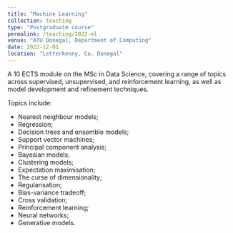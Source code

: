 ```yaml
---
title: "Machine Learning"
collection: teaching
type: "Postgraduate course"
permalink: /teaching/2022-ml
venue: "ATU Donegal, Department of Computing"
date: 2022-12-01
location: "Letterkenny, Co. Donegal"
---
```


A 10 ECTS module on the MSc in Data Science, covering a range of topics across supervised, unsupervised, and reinforcement learning, as well as model development and refinement techniques. 

Topics include: 
 - Nearest neighbour models;
 - Regression;
 - Decision trees and ensemble models;
 - Support vector machines;
 - Principal component analysis;
 - Bayesian models;
 - Clustering models;
 - Expectation maximisation;
 - The curse of dimensionality;
 - Regularisation;
 - Bias-variance tradeoff;
 - Cross validation;
 - Reinforcement learning;
 - Neural networks;
 - Generative models. 
